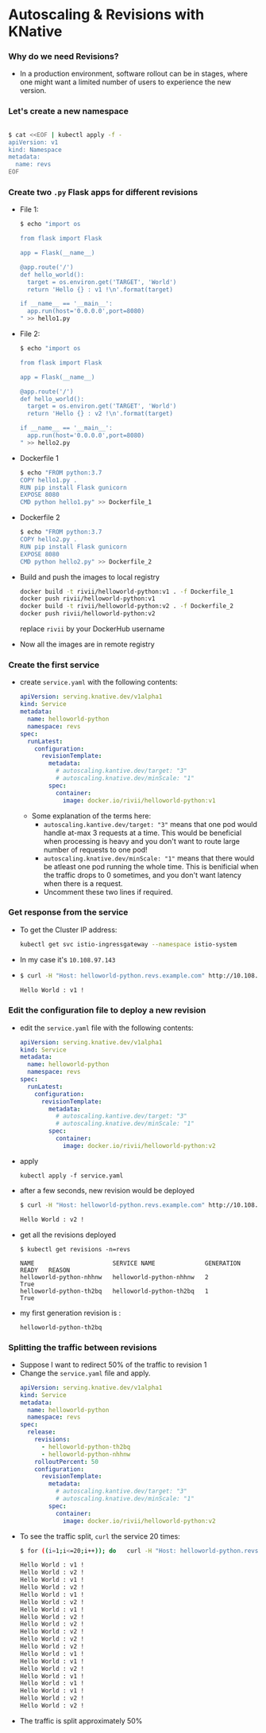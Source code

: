 # Autoscaling & Revisions with KNative

### Why do we need Revisions?

  - In a production environment, software rollout can be in stages, where one might want a limited number of users to experience the new version.

### Let's create a new namespace

  ```sh

  $ cat <<EOF | kubectl apply -f -
  apiVersion: v1
  kind: Namespace
  metadata:
    name: revs
  EOF
  
  ```

### Create two `.py` Flask apps for different revisions

  - File 1:
    ```sh
    $ echo "import os

    from flask import Flask

    app = Flask(__name__)

    @app.route('/')
    def hello_world():
      target = os.environ.get('TARGET', 'World')
      return 'Hello {} : v1 !\n'.format(target)

    if __name__ == '__main__':
      app.run(host='0.0.0.0',port=8080)
    " >> hello1.py
    ```
  
  - File 2:
    ```sh
    $ echo "import os

    from flask import Flask

    app = Flask(__name__)

    @app.route('/')
    def hello_world():
      target = os.environ.get('TARGET', 'World')
      return 'Hello {} : v2 !\n'.format(target)

    if __name__ == '__main__':
      app.run(host='0.0.0.0',port=8080)
    " >> hello2.py
    ```
  
  - Dockerfile 1
    ```sh
    $ echo "FROM python:3.7
    COPY hello1.py .
    RUN pip install Flask gunicorn
    EXPOSE 8080
    CMD python hello1.py" >> Dockerfile_1
    ```

  - Dockerfile 2
    ```sh
    $ echo "FROM python:3.7
    COPY hello2.py .
    RUN pip install Flask gunicorn
    EXPOSE 8080
    CMD python hello2.py" >> Dockerfile_2
    ```

  - Build and push the images to local registry
    ```sh
    docker build -t rivii/helloworld-python:v1 . -f Dockerfile_1
    docker push rivii/helloworld-python:v1
    docker build -t rivii/helloworld-python:v2 . -f Dockerfile_2
    docker push rivii/helloworld-python:v2
    ```
    replace `rivii` by your DockerHub username

  - Now all the images are in remote registry

### Create the first service

  - create `service.yaml` with the following contents:
    ```yaml
    apiVersion: serving.knative.dev/v1alpha1
    kind: Service
    metadata:
      name: helloworld-python
      namespace: revs
    spec:
      runLatest:
        configuration:
          revisionTemplate:
            metadata:
              # autoscaling.kantive.dev/target: "3"
              # autoscaling.knative.dev/minScale: "1"
            spec:
              container:
                image: docker.io/rivii/helloworld-python:v1
    ```

    - Some explanation of the terms here:
      - `autoscaling.kantive.dev/target: "3"` means that one pod would handle at-max 3 requests at a time. This would be beneficial when processing is heavy and you don't want to route large number of requests to one pod!
      - `autoscaling.knative.dev/minScale: "1"` means that there would be atleast one pod running the whole time. This is benificial when the traffic drops to 0 sometimes, and you don't want latency when there is a request.
      - Uncomment these two lines if required.

### Get response from the service
  - To get the Cluster IP address:
    ```sh
    kubectl get svc istio-ingressgateway --namespace istio-system
    ```
  - In my case it's `10.108.97.143`
  - ```sh
    $ curl -H "Host: helloworld-python.revs.example.com" http://10.108.97.143

    Hello World : v1 !
    ```

### Edit the configuration file to deploy a new revision

  - edit the `service.yaml` file with the following contents:
    ```yaml
    apiVersion: serving.knative.dev/v1alpha1
    kind: Service
    metadata:
      name: helloworld-python
      namespace: revs
    spec:
      runLatest:
        configuration:
          revisionTemplate:
            metadata:
              # autoscaling.kantive.dev/target: "3"
              # autoscaling.knative.dev/minScale: "1"
            spec:
              container:
                image: docker.io/rivii/helloworld-python:v2
    ```

  - apply
    ```
    kubectl apply -f service.yaml
    ```
  - after a few seconds, new revision would be deployed
    ```sh
    $ curl -H "Host: helloworld-python.revs.example.com" http://10.108.97.143

    Hello World : v2 !
    ```

  - get all the revisions deployed
    ```
    $ kubectl get revisions -n=revs

    NAME                      SERVICE NAME              GENERATION   READY   REASON
    helloworld-python-nhhnw   helloworld-python-nhhnw   2            True    
    helloworld-python-th2bq   helloworld-python-th2bq   1            True
    ```
  - my first generation revision is :
    ```
    helloworld-python-th2bq
    ```

### Splitting the traffic between revisions

  - Suppose I want to redirect 50% of the traffic to revision 1
  - Change the `service.yaml` file and apply.
    ```yaml
    apiVersion: serving.knative.dev/v1alpha1
    kind: Service
    metadata:
      name: helloworld-python
      namespace: revs
    spec:
      release:
        revisions:
          - helloworld-python-th2bq
          - helloworld-python-nhhnw
        rolloutPercent: 50
        configuration:
          revisionTemplate:
            metadata:
              # autoscaling.kantive.dev/target: "3"
              # autoscaling.knative.dev/minScale: "1"
            spec:
              container:
                image: docker.io/rivii/helloworld-python:v2
    ```
  - To see the traffic split, `curl` the service 20 times:
    ```sh
    $ for ((i=1;i<=20;i++)); do   curl -H "Host: helloworld-python.revs.example.com" http://10.108.97.143; done

    Hello World : v1 !
    Hello World : v2 !
    Hello World : v1 !
    Hello World : v2 !
    Hello World : v1 !
    Hello World : v2 !
    Hello World : v1 !
    Hello World : v2 !
    Hello World : v2 !
    Hello World : v2 !
    Hello World : v2 !
    Hello World : v2 !
    Hello World : v1 !
    Hello World : v1 !
    Hello World : v2 !
    Hello World : v1 !
    Hello World : v1 !
    Hello World : v1 !
    Hello World : v2 !
    Hello World : v2 !

    ```
  - The traffic is split approximately 50%
  